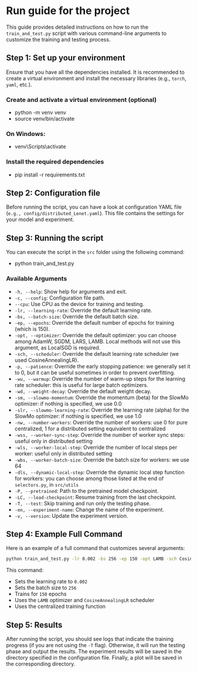 # Run guide for the project

This guide provides detailed instructions on how to run the `train_and_test.py` script with various command-line arguments to customize the training and testing process.

## Step 1: Set up your environment

Ensure that you have all the dependencies installed. It is recommended to create a virtual environment and install the necessary libraries (e.g., `torch`, `yaml`, etc.).

### Create and activate a virtual environment (optional)
- python -m venv venv
- source venv/bin/activate
  
### On Windows: 
- venv\Scripts\activate

### Install the required dependencies
- pip install -r requirements.txt

## Step 2: Configuration file

Before running the script, you can have a look at configuration YAML file (`e.g., config/distributed_Lenet.yaml`). This file contains the settings for your model and experiment. 

## Step 3: Running the script

You can execute the script in the `src` folder using the following command:

- python train_and_test.py

### Available Arguments
- `-h, --help`: Show help for arguments and exit.
- `-c, --config`: Configuration file path. 
- `--cpu`: Use CPU as the device for training and testing.  
- `-lr, --learning-rate`: Override the default learning rate.  
- `-bs, --batch-size`: Override the default batch size.  
- `-ep, --epochs`: Override the default number of epochs for training (which is 150).  
- `-opt, --optimizer`: Override the default optimizer: you can choose among AdamW, SGDM, LARS, LAMB. Local methods will not use this argument, as LocalSGD is required.
- `-sch, --scheduler`: Override the default learning rate scheduler (we used CosineAnnealingLR).  
- `-p, --patience`: Override the early stopping patience: we generally set it to 0, but it can be useful sometimes in order to prevent overfitting.  
- `-wu, --warmup`: Override the number of warm-up steps for the learning rate scheduler: this is useful for large batch optimizers. 
- `-wd, --weight-decay`: Override the default weight decay.  
- `-sm, --slowmo-momentum`: Override the momentum (beta) for the SlowMo optimizer: if nothing is specified, we use 0.0
- `-slr, --slowmo-learning-rate`: Override the learning rate (alpha) for the SlowMo optimizer: if nothing is specified, we use 1.0
- `-nw, --number-workers`: Override the number of workers: use 0 for pure centralized, 1 for a distributed setting equivalent to centralized
- `-wss, --worker-sync-step`: Override the number of worker sync steps: useful only in distributed setting
- `-wls, --worker-local-step`: Override the number of local steps per worker: useful only in distributed setting  
- `-wbs, --worker-batch-size`: Override the batch size for workers: we use 64
- `-dls, --dynamic-local-step`: Override the dynamic local step function for workers: you can choose among those listed at the end of `selectors.py`, in `src/utils`  
- `-P, --pretrained`: Path to the pretrained model checkpoint.  
- `-LC, --load-checkpoint`: Resume training from the last checkpoint.  
- `-T, --test`: Skip training and run only the testing phase.  
- `-en, --experiment-name`: Change the name of the experiment.  
- `-v, --version`: Update the experiment version.

  
## Step 4: Example Full Command

Here is an example of a full command that customizes several arguments:

```bash
python train_and_test.py -lr 0.002 -bs 256 -ep 150 -opt LAMB -sch CosineAnnealingLR -nw 0
```

This command:
- Sets the learning rate to `0.002`
- Sets the batch size to `256`
- Trains for `150` epochs
- Uses the `LAMB` optimizer and `CosineAnnealingLR` scheduler
- Uses the centralized training function

## Step 5: Results

After running the script, you should see logs that indicate the training progress (if you are not using the `-T` flag). Otherwise, it will run the testing phase and output the results. 
The experiment results will be saved in the directory specified in the configuration file.
Finally, a plot will be saved in the corresponding directory.
